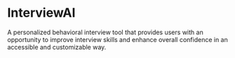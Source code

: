 # InterviewAI
A personalized behavioral interview tool that provides users with an opportunity to improve interview skills and enhance overall confidence in an accessible and customizable way.
